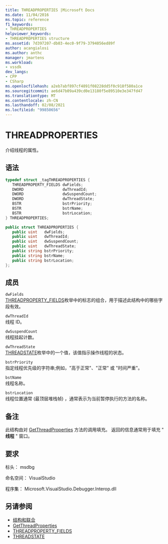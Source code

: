 ```yaml
---
title: THREADPROPERTIES |Microsoft Docs
ms.date: 11/04/2016
ms.topic: reference
f1_keywords:
- THREADPROPERTIES
helpviewer_keywords:
- THREADPROPERTIES structure
ms.assetid: 7d397207-db03-4ec0-9f79-3794056ed89f
author: acangialosi
ms.author: anthc
manager: jmartens
ms.workload:
- vssdk
dev_langs:
- CPP
- CSharp
ms.openlocfilehash: a2eb7abf897cf4891f08228dd5f0c918f580a1ce
ms.sourcegitcommit: ae6d47b09a439cd0e13180f5e89510e3e347fd47
ms.translationtype: MT
ms.contentlocale: zh-CN
ms.lasthandoff: 02/08/2021
ms.locfileid: "99850656"
---
```

# <a name="threadproperties"></a>THREADPROPERTIES
介绍线程的属性。

## <a name="syntax"></a>语法

```cpp
typedef struct _tagTHREADPROPERTIES { 
   THREADPROPERTY_FIELDS dwFields;
   DWORD                 dwThreadId;
   DWORD                 dwSuspendCount;
   DWORD                 dwThreadState;
   BSTR                  bstrPriority;
   BSTR                  bstrName;
   BSTR                  bstrLocation;
} THREADPROPERTIES;
```

```csharp
public struct THREADPROPERTIES { 
   public uint   dwFields;
   public uint   dwThreadId;
   public uint   dwSuspendCount;
   public uint   dwThreadState;
   public string bstrPriority;
   public string bstrName;
   public string bstrLocation;
};
```

## <a name="members"></a>成员
 `dwFields`\
 [THREADPROPERTY_FIELDS](../../../extensibility/debugger/reference/threadproperty-fields.md)枚举中的标志的组合，用于描述此结构中的哪些字段有效。

 `dwThreadId`\
 线程 ID。

 `dwSuspendCount`\
 线程挂起计数。

 `dwThreadState`\
 [THREADSTATE](../../../extensibility/debugger/reference/threadstate.md)枚举中的一个值，该值指示操作线程的状态。

 `bstrPriority`\
 指定线程优先级的字符串;例如，"高于正常"、"正常" 或 "时间严重"。

 `bstName`\
 线程名称。

 `bstrLocation`\
 线程位置通常 (最顶层堆栈帧) ，通常表示为当前暂停执行的方法的名称。

## <a name="remarks"></a>备注
 此结构由对 [GetThreadProperties](../../../extensibility/debugger/reference/idebugthread2-getthreadproperties.md) 方法的调用填充。 返回的信息通常用于填充 " **线程** " 窗口。

## <a name="requirements"></a>要求
 标头： msdbg

 命名空间： VisualStudio

 程序集： Microsoft.VisualStudio.Debugger.Interop.dll

## <a name="see-also"></a>另请参阅
- [结构和联合](../../../extensibility/debugger/reference/structures-and-unions.md)
- [GetThreadProperties](../../../extensibility/debugger/reference/idebugthread2-getthreadproperties.md)
- [THREADPROPERTY_FIELDS](../../../extensibility/debugger/reference/threadproperty-fields.md)
- [THREADSTATE](../../../extensibility/debugger/reference/threadstate.md)

